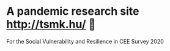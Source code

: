 # A pandemic research site http://tsmk.hu/ :space_invader:
For the Social Vulnerability and Resilience in CEE Survey 2020
